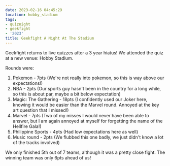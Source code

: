 ```yaml
---
date: 2023-02-16 04:45:29
location: hobby_stadium
tags:
- quiznight
- geekfight
- '2023'
title: Geekfight A Night At The Stadium
---
```


Geekfight returns to live quizzes after a 3 year hiatus! We attended the quiz at a new venue: Hobby Stadium.

Rounds were:

1. Pokemon - 7pts (We're not really into pokemon, so this is way above our expectations!)
2. NBA - 2pts (Our sports guy hasn't been in the country for a long while, so this is about par, maybe a bit below expectation)
3. Magic: The Gathering - 18pts (I confidently used our Joker here, knowing it would be easier than the Marvel round. Annoyed at the key art question that I missed!)
4. Marvel - 7pts (Two of my misses I would never have been able to answer, but I am again annoyed at myself for forgetting the name of the Hellfire Gala!)
5. Philippine Sports - 4pts (Had low expectations here as well)
6. Music round - 2pts (We flubbed this one badly, we just didn't know a lot of the tracks involved)

We only finished 5th out of 7 teams, although it was a pretty close fight. The winning team was only 6pts ahead of us!